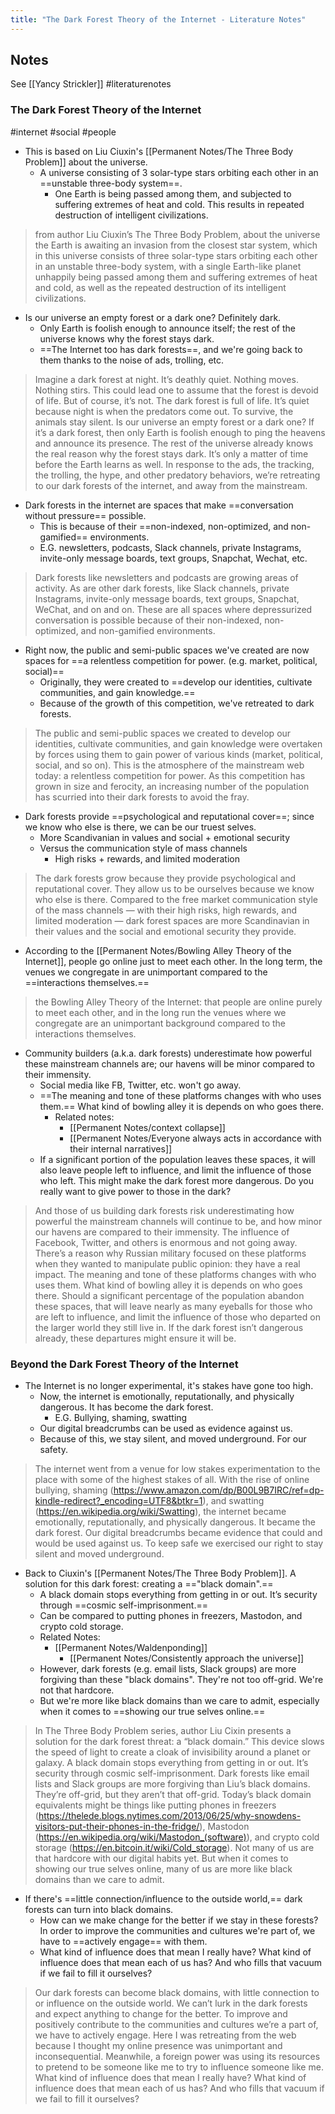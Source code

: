 ```yaml
---
title: "The Dark Forest Theory of the Internet - Literature Notes"
---
```

##  Notes
See [[Yancy Strickler]]
#literaturenotes 
### The Dark Forest Theory of the Internet
#internet #social #people 
- This is based on Liu Ciuxin's [[Permanent Notes/The Three Body Problem]] about the universe.
	- A universe consisting of 3 solar-type stars orbiting each other in an ==unstable three-body system==.
		- One Earth is being passed among them, and subjected to suffering extremes of heat and cold. This results in repeated destruction of intelligent civilizations.
> from author Liu Ciuxin’s The Three Body Problem, about the universe
> the Earth is awaiting an invasion from the closest star system, which in this universe consists of three solar-type stars orbiting each other in an unstable three-body system, with a single Earth-like planet unhappily being passed among them and suffering extremes of heat and cold, as well as the repeated destruction of its intelligent civilizations.
- Is our universe an empty forest or a dark one? Definitely dark.
	- Only Earth is foolish enough to announce itself; the rest of the universe knows why the forest stays dark.
	- ==The Internet too has dark forests==, and we're going back to them thanks to the noise of ads, trolling, etc.
 >  Imagine a dark forest at night. It’s deathly quiet. Nothing moves. Nothing stirs. This could lead one to assume that the forest is devoid of life. But of course, it’s not. The dark forest is full of life. It’s quiet because night is when the predators come out. To survive, the animals stay silent.
 >  Is our universe an empty forest or a dark one? If it’s a dark forest, then only Earth is foolish enough to ping the heavens and announce its presence. The rest of the universe already knows the real reason why the forest stays dark. It’s only a matter of time before the Earth learns as well.
 >  In response to the ads, the tracking, the trolling, the hype, and other predatory behaviors, we’re retreating to our dark forests of the internet, and away from the mainstream.
 - Dark forests in the internet are spaces that make ==conversation without pressure== possible.
	 - This is because of their ==non-indexed, non-optimized, and non-gamified== environments.
	 - E.G. newsletters, podcasts, Slack channels, private Instagrams, invite-only message boards, text groups, Snapchat, Wechat, etc.
 >  Dark forests like newsletters and podcasts are growing areas of activity. As are other dark forests, like Slack channels, private Instagrams, invite-only message boards, text groups, Snapchat, WeChat, and on and on.
 >  These are all spaces where depressurized conversation is possible because of their non-indexed, non-optimized, and non-gamified environments.
 - Right now,  the public and semi-public spaces we've created are now spaces for ==a relentless competition for power. (e.g. market, political, social)==
	 - Originally, they were created to ==develop our identities, cultivate communities, and gain knowledge.==
	 - Because of the growth of this competition, we've retreated to dark forests.
 >  The public and semi-public spaces we created to develop our identities, cultivate communities, and gain knowledge were overtaken by forces using them to gain power of various kinds (market, political, social, and so on).
 > This is the atmosphere of the mainstream web today: a relentless competition for power. As this competition has grown in size and ferocity, an increasing number of the population has scurried into their dark forests to avoid the fray.
- Dark forests provide ==psychological and reputational cover==; since we know who else is there, we can be our truest selves.
	- More Scandivanian in values and social + emotional security
	- Versus the communication style of mass channels
		- High risks + rewards, and limited moderation
>  The dark forests grow because they provide psychological and reputational cover. They allow us to be ourselves because we know who else is there. Compared to the free market communication style of the mass channels — with their high risks, high rewards, and limited moderation — dark forest spaces are more Scandinavian in their values and the social and emotional security they provide. 
 - According to the [[Permanent Notes/Bowling Alley Theory of the Internet]], people go online just to meet each other. In the long term, the venues we congregate in are unimportant compared to the ==interactions themselves.==
 >  the Bowling Alley Theory of the Internet: that people are online purely to meet each other, and in the long run the venues where we congregate are an unimportant background compared to the interactions themselves.
 - Community builders (a.k.a. dark forests) underestimate how powerful these mainstream channels are; our havens will be minor compared to their immensity.
	 - Social media like FB, Twitter, etc. won't go away.
	 -  ==The meaning and tone of these platforms changes with who uses them.== What kind of bowling alley it is depends on who goes there.
		 -  Related notes:
			 -  [[Permanent Notes/context collapse]]
			 -  [[Permanent Notes/Everyone always acts in accordance with their internal narratives]]
	 - If a significant portion of the population leaves these spaces, it will also leave people left to influence, and limit the influence of those who left. This might make the dark forest more dangerous. Do you really want to give power to those in the dark?
> And those of us building dark forests risk underestimating how powerful the mainstream channels will continue to be, and how minor our havens are compared to their immensity.
> The influence of Facebook, Twitter, and others is enormous and not going away. There’s a reason why Russian military focused on these platforms when they wanted to manipulate public opinion: they have a real impact. The meaning and tone of these platforms changes with who uses them. What kind of bowling alley it is depends on who goes there.
>  Should a significant percentage of the population abandon these spaces, that will leave nearly as many eyeballs for those who are left to influence, and limit the influence of those who departed on the larger world they still live in.
>  If the dark forest isn’t dangerous already, these departures might ensure it will be.
### Beyond the Dark Forest  Theory of the Internet
- The Internet is no longer experimental, it's stakes have gone too high.
	- Now, the internet is emotionally, reputationally, and physically dangerous. It has become the dark forest.
		- E.G. Bullying, shaming, swatting
	- Our digital breadcrumbs can be used as evidence against us.
	- Because of this, we stay silent, and moved underground. For our safety.
>  The internet went from a venue for low stakes experimentation to the place with some of the highest stakes of all. With the rise of online bullying, shaming (https://www.amazon.com/dp/B00L9B7IRC/ref=dp-kindle-redirect?_encoding=UTF8&btkr=1), and swatting (https://en.wikipedia.org/wiki/Swatting), the internet became emotionally, reputationally, and physically dangerous. It became the dark forest. Our digital breadcrumbs became evidence that could and would be used against us. To keep safe we exercised our right to stay silent and moved underground.
- Back to Ciuxin's [[Permanent Notes/The Three Body Problem]]. A solution for this dark forest: creating a =="black domain".==
	-  A black domain stops everything from getting in or out. It’s security through ==cosmic self-imprisonment.==
	-  Can be compared to putting phones in freezers, Mastodon, and crypto cold storage.
	-  Related Notes:
		-  [[Permanent Notes/Waldenponding]]
			-  [[Permanent Notes/Consistently approach the universe]]
	- However, dark forests (e.g. email lists, Slack groups) are more forgiving than these "black domains". They're not too off-grid. We're not that hardcore.
	- But we're more like black domains than we care to admit, especially when it comes to ==showing our true selves online.==
>  In The Three Body Problem series, author Liu Cixin presents a solution for the dark forest threat: a “black domain.” This device slows the speed of light to create a cloak of invisibility around a planet or galaxy. A black domain stops everything from getting in or out. It’s security through cosmic self-imprisonment.
>  Dark forests like email lists and Slack groups are more forgiving than Liu’s black domains. They’re off-grid, but they aren’t that off-grid. Today’s black domain equivalents might be things like putting phones in freezers (https://thelede.blogs.nytimes.com/2013/06/25/why-snowdens-visitors-put-their-phones-in-the-fridge/), Mastodon (https://en.wikipedia.org/wiki/Mastodon_(software)), and crypto cold storage (https://en.bitcoin.it/wiki/Cold_storage). Not many of us are that hardcore with our digital habits yet. But when it comes to showing our true selves online, many of us are more like black domains than we care to admit.
 - If there's ==little connection/influence to the outside world,== dark forests can turn into black domains.
	 - How can we make change for the better if we stay in these forests? In order to improve the communities and cultures we're part of, we have to ==actively engage== with them.
	 -  What kind of influence does that mean I really have? What kind of influence does that mean each of us has? And who fills that vacuum if we fail to fill it ourselves?
 >  Our dark forests can become black domains, with little connection to or influence on the outside world.
 > We can’t lurk in the dark forests and expect anything to change for the better. To improve and positively contribute to the communities and cultures we’re a part of, we have to actively engage.
 > Here I was retreating from the web because I thought my online presence was unimportant and inconsequential. Meanwhile, a foreign power was using its resources to pretend to be someone like me to try to influence someone like me. What kind of influence does that mean I really have? What kind of influence does that mean each of us has? And who fills that vacuum if we fail to fill it ourselves?